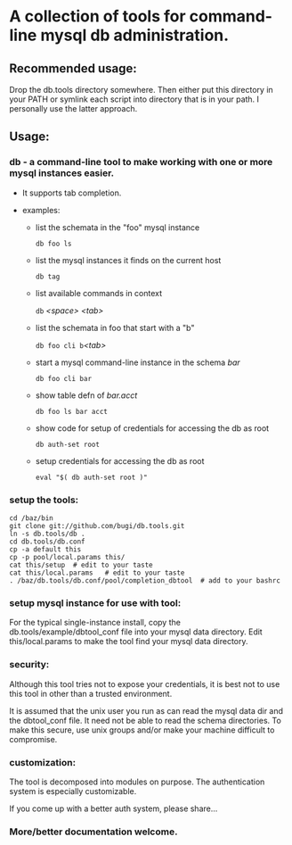 # A collection of tools for command-line mysql db administration.

## Recommended usage:

Drop the db.tools directory somewhere.  Then either put this directory in your PATH or symlink each script into directory that is in your path.  I personally use the latter approach.


## Usage:

### db -	a command-line tool to make working with one or more mysql instances easier.

* It supports tab completion.
* examples:

	* list the schemata in the "foo" mysql instance

		`db foo ls`

	* list the mysql instances it finds on the current host

		`db tag`

	* list available commands in context

		`db` *&lt;space&gt;* *&lt;tab&gt;*

	* list the schemata in foo that start with a "b"

		`db foo cli b`*&lt;tab&gt;*

	* start a mysql command-line instance in the schema *bar*

		`db foo cli bar`

	* show table defn of *bar.acct*

		`db foo ls bar acct`

	* show code for setup of credentials for accessing the db as root

		`db auth-set root`

	* setup credentials for accessing the db as root

		`eval "$( db auth-set root )"`


### setup the tools:

	cd /baz/bin
	git clone git://github.com/bugi/db.tools.git
	ln -s db.tools/db .
	cd db.tools/db.conf
	cp -a default this
	cp -p pool/local.params this/
	cat this/setup	# edit to your taste
	cat this/local.params	# edit to your taste
	. /baz/db.tools/db.conf/pool/completion_dbtool	# add to your bashrc

### setup mysql instance for use with tool:

For the typical single-instance install, copy the db.tools/example/dbtool\_conf file into your mysql data directory.  Edit this/local.params to make the tool find your mysql data directory.

### security:

Although this tool tries not to expose your credentials, it is best not to use this tool in other than a trusted environment.

It is assumed that the unix user you run as can read the mysql data dir and the dbtool\_conf file.  It need not be able to read the schema directories.  To make this secure, use unix groups and/or make your machine difficult to compromise.

### customization:

The tool is decomposed into modules on purpose.  The authentication system is especially customizable.

If you come up with a better auth system, please share...

### More/better documentation welcome.
